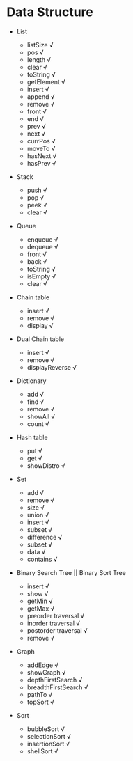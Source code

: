 # Data Structure

- List
    - listSize √
    - pos √
    - length √
    - clear √
    - toString √
    - getElement √
    - insert √
    - append √
    - remove √
    - front √
    - end √
    - prev √
    - next √
    - currPos √
    - moveTo √
    - hasNext √
    - hasPrev √

- Stack
    - push √
    - pop √
    - peek √
    - clear √

- Queue
    - enqueue √
    - dequeue √
    - front √
    - back √
    - toString √
    - isEmpty √
    - clear √

- Chain table
    - insert √
    - remove √
    - display √

- Dual Chain table
    - insert √
    - remove √
    - displayReverse √

- Dictionary
    - add √
    - find √
    - remove √
    - showAll √
    - count √

- Hash table
    - put √
    - get √
    - showDistro √

- Set
    - add √
    - remove √
    - size √
    - union √
    - insert √
    - subset √
    - difference √
    - subset √
    - data √
    - contains √

- Binary Search Tree || Binary Sort Tree
    - insert √
    - show √
    - getMin √
    - getMax √
    - preorder traversal √
    - inorder traversal √
    - postorder traversal √
    - remove √

- Graph
    - addEdge √
    - showGraph √
    - depthFirstSearch √
    - breadthFirstSearch √
    - pathTo √
    - topSort √

- Sort
    - bubbleSort √
    - selectionSort √
    - insertionSort √
    - shellSort √
